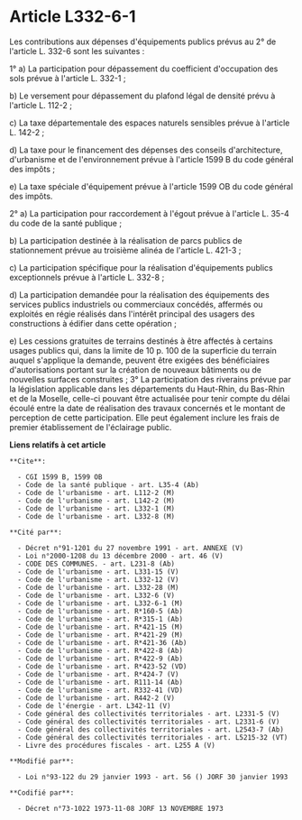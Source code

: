 # Article L332-6-1

Les contributions aux dépenses d'équipements publics prévus au 2° de l'article L. 332-6 sont les suivantes :

1° a) La participation pour dépassement du coefficient d'occupation des sols prévue à l'article L. 332-1 ; 

b) Le versement pour dépassement du plafond légal de densité prévu à l'article L. 112-2 ;       

c) La taxe départementale des espaces naturels sensibles prévue à l'article L. 142-2 ;       

d) La taxe pour le financement des dépenses des conseils d'architecture, d'urbanisme et de l'environnement prévue à l'article
1599 B du code général des impôts ;       

e) La taxe spéciale d'équipement prévue à l'article 1599 OB du code général des impôts. 

2° a) La participation pour raccordement à l'égout prévue à l'article L. 35-4 du code de la santé publique ; 

b) La participation destinée à la réalisation de parcs publics de stationnement prévue au troisième alinéa de l'article L.
421-3 ;    

c) La participation spécifique pour la réalisation d'équipements publics exceptionnels prévue à l'article L. 332-8 ;    

d) La participation demandée pour la réalisation des équipements des services publics industriels ou commerciaux concédés,
affermés ou exploités en régie réalisés dans l'intérêt principal des usagers des constructions à édifier dans cette
opération ; 

e) Les cessions gratuites de terrains destinés à être affectés à certains usages publics qui, dans la limite de 10 p. 100 de
la superficie du terrain auquel s'applique la demande, peuvent être exigées des bénéficiaires d'autorisations portant sur la
création de nouveaux bâtiments ou de nouvelles surfaces construites ;    3° La participation des riverains prévue par la
législation applicable dans les départements du Haut-Rhin, du Bas-Rhin et de la Moselle, celle-ci pouvant être actualisée
pour tenir compte du délai écoulé entre la date de réalisation des travaux concernés et le montant de perception de cette
participation. Elle peut également inclure les frais de premier établissement de l'éclairage public.

**Liens relatifs à cet article**

	**Cite**:

	  - CGI 1599 B, 1599 OB
	  - Code de la santé publique - art. L35-4 (Ab)
	  - Code de l'urbanisme - art. L112-2 (M)
	  - Code de l'urbanisme - art. L142-2 (M)
	  - Code de l'urbanisme - art. L332-1 (M)
	  - Code de l'urbanisme - art. L332-8 (M)

	**Cité par**:

	  - Décret n°91-1201 du 27 novembre 1991 - art. ANNEXE (V)
	  - Loi n°2000-1208 du 13 décembre 2000 - art. 46 (V)
	  - CODE DES COMMUNES. - art. L231-8 (Ab)
	  - Code de l'urbanisme - art. L331-15 (V)
	  - Code de l'urbanisme - art. L332-12 (V)
	  - Code de l'urbanisme - art. L332-28 (M)
	  - Code de l'urbanisme - art. L332-6 (V)
	  - Code de l'urbanisme - art. L332-6-1 (M)
	  - Code de l'urbanisme - art. R*160-5 (Ab)
	  - Code de l'urbanisme - art. R*315-1 (Ab)
	  - Code de l'urbanisme - art. R*421-15 (M)
	  - Code de l'urbanisme - art. R*421-29 (M)
	  - Code de l'urbanisme - art. R*421-36 (Ab)
	  - Code de l'urbanisme - art. R*422-8 (Ab)
	  - Code de l'urbanisme - art. R*422-9 (Ab)
	  - Code de l'urbanisme - art. R*423-52 (VD)
	  - Code de l'urbanisme - art. R*424-7 (V)
	  - Code de l'urbanisme - art. R111-14 (Ab)
	  - Code de l'urbanisme - art. R332-41 (VD)
	  - Code de l'urbanisme - art. R442-2 (V)
	  - Code de l'énergie - art. L342-11 (V)
	  - Code général des collectivités territoriales - art. L2331-5 (V)
	  - Code général des collectivités territoriales - art. L2331-6 (V)
	  - Code général des collectivités territoriales - art. L2543-7 (Ab)
	  - Code général des collectivités territoriales - art. L5215-32 (VT)
	  - Livre des procédures fiscales - art. L255 A (V)

	**Modifié par**:

	  - Loi n°93-122 du 29 janvier 1993 - art. 56 () JORF 30 janvier 1993

	**Codifié par**:

	  - Décret n°73-1022 1973-11-08 JORF 13 NOVEMBRE 1973
